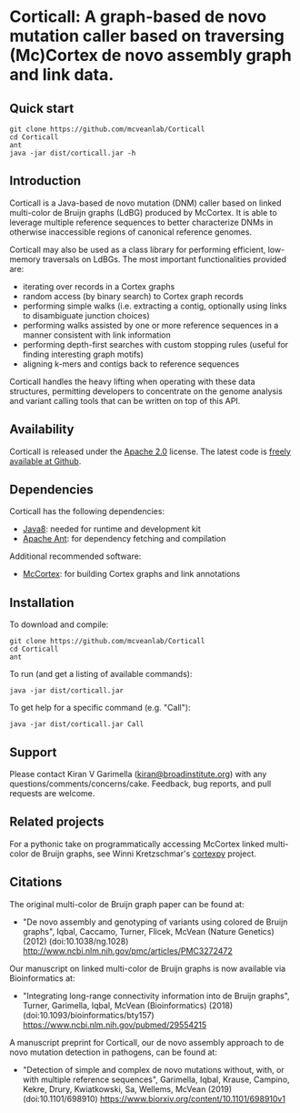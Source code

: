 Corticall: A graph-based de novo mutation caller based on traversing (Mc)Cortex de novo assembly graph and link data.
=========

Quick start
-----------

    git clone https://github.com/mcveanlab/Corticall
    cd Corticall
    ant
    java -jar dist/corticall.jar -h


Introduction
------------

Corticall is a Java-based de novo mutation (DNM) caller based on linked multi-color de Bruijn graphs (LdBG) produced by McCortex.  It is able to leverage multiple reference sequences to better characterize DNMs in otherwise inaccessible regions of canonical reference genomes.

Corticall may also be used as a class library for performing efficient, low-memory traversals on LdBGs.  The most important functionalities provided are:

* iterating over records in a Cortex graphs
* random access (by binary search) to Cortex graph records
* performing simple walks (i.e. extracting a contig, optionally using links to disambiguate junction choices)
* performing walks assisted by one or more reference sequences in a manner consistent with link information
* performing depth-first searches with custom stopping rules (useful for finding interesting graph motifs)
* aligning k-mers and contigs back to reference sequences

Corticall handles the heavy lifting when operating with these data structures, permitting developers to concentrate on the genome analysis and variant calling tools that can be written on top of this API.


Availability
------------

Corticall is released under the [Apache 2.0](https://opensource.org/licenses/Apache-2.0) license.  The latest code is [freely available at Github](https://github.com/mcveanlab/Corticall).


Dependencies
------------

Corticall has the following dependencies:

* [Java8](http://www.oracle.com/technetwork/java/javase/downloads/jdk8-downloads-2133151.html): needed for runtime and development kit
* [Apache Ant](http://ant.apache.org): for dependency fetching and compilation

Additional recommended software:

* [McCortex](https://github.com/mcveanlab/mccortex): for building Cortex graphs and link annotations



Installation
------------

To download and compile:

    git clone https://github.com/mcveanlab/Corticall
    cd Corticall
    ant

To run (and get a listing of available commands):

    java -jar dist/corticall.jar

To get help for a specific command (e.g. "Call"):

    java -jar dist/corticall.jar Call


Support
-------

Please contact Kiran V Garimella (<kiran@broadinstitute.org>) with any questions/comments/concerns/cake.  Feedback, bug reports, and pull requests are welcome.


Related projects
----------------
For a pythonic take on programmatically accessing McCortex linked multi-color de Bruijn graphs, see Winni Kretzschmar's [cortexpy](https://pypi.org/project/cortexpy/) project.


Citations
---------

The original multi-color de Bruijn graph paper can be found at:

* "De novo assembly and genotyping of variants using colored de Bruijn graphs", Iqbal, Caccamo, Turner, Flicek, McVean (Nature Genetics) (2012) (doi:10.1038/ng.1028) http://www.ncbi.nlm.nih.gov/pmc/articles/PMC3272472

Our manuscript on linked multi-color de Bruijn graphs is now available via Bioinformatics at:

* "Integrating long-range connectivity information into de Bruijn graphs", Turner, Garimella, Iqbal, McVean (Bioinformatics) (2018) (doi:10.1093/bioinformatics/bty157) https://www.ncbi.nlm.nih.gov/pubmed/29554215

A manuscript preprint for Corticall, our de novo assembly approach to de novo mutation detection in pathogens, can be found at:

* "Detection of simple and complex de novo mutations without, with, or with multiple reference sequences", Garimella, Iqbal, Krause, Campino, Kekre, Drury, Kwiatkowski, Sa, Wellems, McVean (2019) (doi:10.1101/698910) https://www.biorxiv.org/content/10.1101/698910v1
